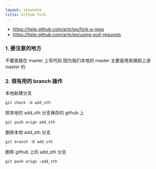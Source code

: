 ```yaml
---
layout: shownote
title: Github fork
---
```

- <https://help.github.com/articles/fork-a-repo> 
- <https://help.github.com/articles/using-pull-requests> 

### 1. 要注意的地方

不要直接在 master 上写代码
因为我们本地的 master 主要是用来跟踪上游 master 的 

### 2. 很有用的 branch 操作

本地新建分支
~~~
git check -b add_sth
~~~
 
把本地的 add_sth 分支保存的 github 上 
~~~
git push orign add_sth
~~~
 
删除本地 add_sth 分支
~~~
git branch -D add_sth
~~~
 
删除 github 上的 add_sth 分支 
~~~
git push orign :add_sth
~~~

